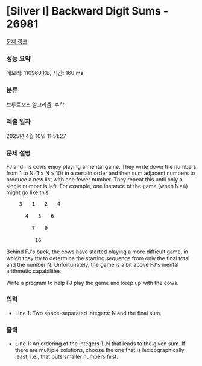 # [Silver I] Backward Digit Sums - 26981 

[문제 링크](https://www.acmicpc.net/problem/26981) 

### 성능 요약

메모리: 110960 KB, 시간: 160 ms

### 분류

브루트포스 알고리즘, 수학

### 제출 일자

2025년 4월 10일 11:51:27

### 문제 설명

<p>FJ and his cows enjoy playing a mental game. They write down the numbers from 1 to N (1 ≤ N ≤ 10) in a certain order and then sum adjacent numbers to produce a new list with one fewer number. They repeat this until only a single number is left. For example, one instance of the game (when N=4) might go like this:</p>

<pre>    3   1   2   4

      4   3   6

        7   9

         16</pre>

<p>Behind FJ's back, the cows have started playing a more difficult game, in which they try to determine the starting sequence from only the final total and the number N. Unfortunately, the game is a bit above FJ's mental arithmetic capabilities.</p>

<p>Write a program to help FJ play the game and keep up with the cows.</p>

### 입력 

 <ul>
	<li>Line 1: Two space-separated integers: N and the final sum.</li>
</ul>

### 출력 

 <ul>
	<li>Line 1: An ordering of the integers 1..N that leads to the given sum. If there are multiple solutions, choose the one that is lexicographically least, i.e., that puts smaller numbers first.</li>
</ul>

